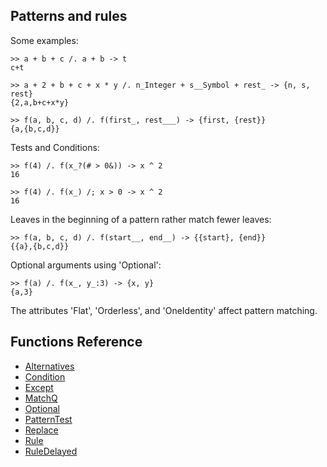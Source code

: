 ## Patterns and rules

Some examples:
```
>> a + b + c /. a + b -> t
c+t
 
>> a + 2 + b + c + x * y /. n_Integer + s__Symbol + rest_ -> {n, s, rest}
{2,a,b+c+x*y}
 
>> f(a, b, c, d) /. f(first_, rest___) -> {first, {rest}}
{a,{b,c,d}}
```

Tests and Conditions:
```
>> f(4) /. f(x_?(# > 0&)) -> x ^ 2
16
 
>> f(4) /. f(x_) /; x > 0 -> x ^ 2
16
```

Leaves in the beginning of a pattern rather match fewer leaves:
```
>> f(a, b, c, d) /. f(start__, end__) -> {{start}, {end}}
{{a},{b,c,d}}
```

Optional arguments using 'Optional':
```
>> f(a) /. f(x_, y_:3) -> {x, y}
{a,3}
```

The attributes 'Flat', 'Orderless', and 'OneIdentity' affect pattern matching.

## Functions Reference 

* [Alternatives](functions/Alternatives.md)
* [Condition](functions/Condition.md)
* [Except](functions/Except.md)
* [MatchQ](functions/MatchQ.md)
* [Optional](functions/Optional.md)
* [PatternTest](functions/PatternTest.md)
* [Replace](functions/Replace.md)
* [Rule](functions/Rule.md)
* [RuleDelayed](functions/RuleDelayed.md)